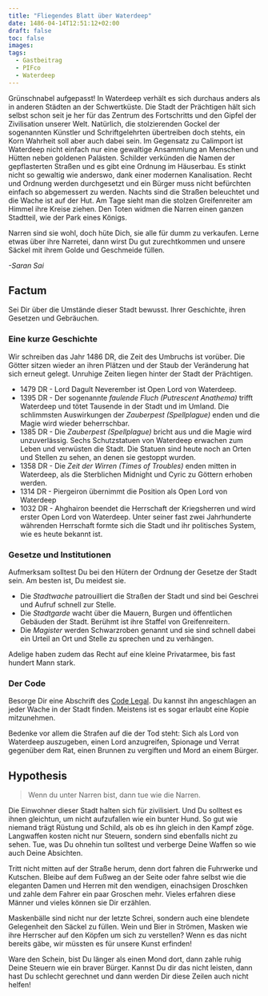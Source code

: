 ```yaml
---
title: "Fliegendes Blatt über Waterdeep"
date: 1486-04-14T12:51:12+02:00
draft: false
toc: false
images:
tags: 
  - Gastbeitrag
  - PIFco
  - Waterdeep
---
```


Grünschnabel aufgepasst! In Waterdeep verhält es sich durchaus anders als in anderen Städten an der Schwertküste. Die Stadt der Prächtigen hält sich selbst schon seit je her für das Zentrum des Fortschritts und den Gipfel der Zivilisation unserer Welt. Natürlich, die stolzierenden Gockel der sogenannten Künstler und Schriftgelehrten übertreiben doch stehts, ein Korn Wahrheit soll aber auch dabei sein. Im Gegensatz zu Calimport ist Waterdeep nicht einfach nur eine gewaltige Ansammlung an Menschen und Hütten neben goldenen Palästen. Schilder verkünden die Namen der gepflasterten Straßen und es gibt eine Ordnung im Häuserbau. Es stinkt nicht so gewaltig wie anderswo, dank einer modernen Kanalisation. Recht und Ordnung werden durchgesetzt und ein Bürger muss nicht befürchten einfach so abgemessert zu werden. Nachts sind die Straßen beleuchtet und die Wache ist auf der Hut. Am Tage sieht man die stolzen Greifenreiter am Himmel ihre Kreise ziehen. Den Toten widmen die Narren einen ganzen Stadtteil, wie der Park eines Königs.

Narren sind sie wohl, doch hüte Dich, sie alle für dumm zu verkaufen. Lerne etwas über ihre Narretei, dann wirst Du gut zurechtkommen und unsere Säckel mit ihrem Golde und Geschmeide füllen. 

_-Saran Sai_

## Factum

Sei Dir über die Umstände dieser Stadt bewusst. Ihrer Geschichte, ihren Gesetzen und Gebräuchen.

### Eine kurze Geschichte

Wir schreiben das Jahr 1486 DR, die Zeit des Umbruchs ist vorüber. Die Götter sitzen wieder an ihren Plätzen und der Staub der Veränderung hat sich erneut gelegt. Unruhige Zeiten liegen hinter der Stadt der Prächtigen.

* 1479 DR - Lord Dagult Neverember ist Open Lord von Waterdeep.
* 1395 DR - Der sogenannte _faulende Fluch (Putrescent Anathema)_ trifft Waterdeep und tötet Tausende in der Stadt und im Umland. Die schlimmsten Auswirkungen der _Zauberpest (Spellplague)_ enden und die Magie wird wieder beherrschbar.
* 1385 DR - Die _Zauberpest (Spellplague)_ bricht aus und die Magie wird unzuverlässig. Sechs Schutzstatuen von Waterdeep erwachen zum Leben und verwüsten die Stadt. Die Statuen sind heute noch an Orten und Stellen zu sehen, an denen sie gestoppt wurden.
* 1358 DR - Die _Zeit der Wirren (Times of Troubles)_ enden mitten in Waterdeep, als die Sterblichen Midnight und Cyric zu Göttern erhoben werden.
* 1314 DR - Piergeiron übernimmt die Position als Open Lord von Waterdeep
* 1032 DR - Ahghairon beendet die Herrschaft der Kriegsherren und wird erster Open Lord von Waterdeep. Unter seiner fast zwei Jahrhunderte währenden Herrschaft formte sich die Stadt und ihr politisches System, wie es heute bekannt ist.
 
### Gesetze und Institutionen

Aufmerksam solltest Du bei den Hütern der Ordnung der Gesetze der Stadt sein. Am besten ist, Du meidest sie.

* Die _Stadtwache_ patrouilliert die Straßen der Stadt und sind bei Geschrei und Aufruf schnell zur Stelle.
* Die _Stadtgarde_ wacht über die Mauern, Burgen und öffentlichen Gebäuden der Stadt. Berühmt ist ihre Staffel von Greifenreitern.
* Die _Magister_ werden Schwarzroben genannt und sie sind schnell dabei ein Urteil an Ort und Stelle zu sprechen und zu verhängen.

Adelige haben zudem das Recht auf eine kleine Privatarmee, bis fast hundert Mann stark.

### Der Code

Besorge Dir eine Abschrift des [Code Legal](https://1drv.ms/b/s!At9DaIzXuj69gqZE5hb7NyNmlVO51g). Du kannst ihn angeschlagen an jeder Wache in der Stadt finden. Meistens ist es sogar erlaubt eine Kopie mitzunehmen.

Bedenke vor allem die Strafen auf die der Tod steht: Sich als Lord von Waterdeep auszugeben, einen Lord anzugreifen, Spionage und Verrat gegenüber dem Rat, einen Brunnen zu vergiften und Mord an einem Bürger.

## Hypothesis

 > Wenn du unter Narren bist, dann tue wie die Narren.

Die Einwohner dieser Stadt halten sich für zivilisiert. Und Du solltest es ihnen gleichtun, um nicht aufzufallen wie ein bunter Hund. So gut wie niemand trägt Rüstung und Schild, als ob es ihn gleich in den Kampf zöge. Langwaffen kosten nicht nur Steuern, sondern sind ebenfalls nicht zu sehen. Tue, was Du ohnehin tun solltest und verberge Deine Waffen so wie auch Deine Absichten.

Tritt nicht mitten auf der Straße herum, denn dort fahren die Fuhrwerke und Kutschen. Bleibe auf dem Fußweg an der Seite oder fahre selbst wie die eleganten Damen und Herren mit den wendigen, einachsigen Droschken und zahle dem Fahrer ein paar Groschen mehr. Vieles erfahren diese Männer und vieles können sie Dir erzählen.

Maskenbälle sind nicht nur der letzte Schrei, sondern auch eine blendete Gelegenheit den Säckel zu füllen. Wein und Bier in Strömen, Masken wie ihre Herrscher auf den Köpfen um sich zu verstellen? Wenn es das nicht bereits gäbe, wir müssten es für unsere Kunst erfinden!

Ware den Schein, bist Du länger als einen Mond dort, dann zahle ruhig Deine Steuern wie ein braver Bürger. Kannst Du dir das nicht leisten, dann hast Du schlecht gerechnet und dann werden Dir diese Zeilen auch nicht helfen!

